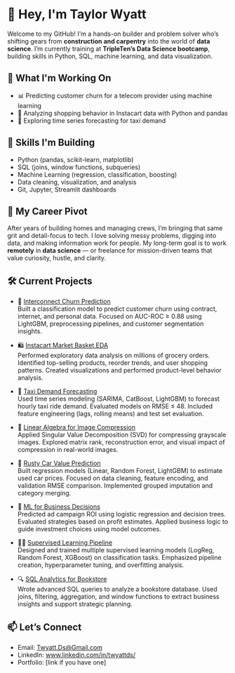 # 👋 Hey, I'm Taylor Wyatt

Welcome to my GitHub! I'm a hands-on builder and problem solver who’s shifting gears from **construction and carpentry** into the world of **data science**. I’m currently training at **TripleTen’s Data Science bootcamp**, building skills in Python, SQL, machine learning, and data visualization.

## 🚀 What I'm Working On
- 📊 Predicting customer churn for a telecom provider using machine learning
- 🛒 Analyzing shopping behavior in Instacart data with Python and pandas
- 🧠 Exploring time series forecasting for taxi demand

## 🔧 Skills I'm Building
- Python (pandas, scikit-learn, matplotlib)
- SQL (joins, window functions, subqueries)
- Machine Learning (regression, classification, boosting)
- Data cleaning, visualization, and analysis
- Git, Jupyter, Streamlit dashboards

## 🧭 My Career Pivot
After years of building homes and managing crews, I’m bringing that same grit and detail-focus to tech. I love solving messy problems, digging into data, and making information work for people. My long-term goal is to work **remotely** in **data science** — or freelance for mission-driven teams that value curiosity, hustle, and clarity.

## 🛠️ Current Projects

- 🧠 [Interconnect Churn Prediction](./Churn%20Prediction%20Project/Churn_Prediction_Project.ipynb)  
  Built a classification model to predict customer churn using contract, internet, and personal data. Focused on AUC-ROC ≥ 0.88 using LightGBM, preprocessing pipelines, and customer segmentation insights.

- 🛍️ [Instacart Market Basket EDA](./Instacart%20EDA%20Project/Instacart_EDA_Project.ipynb)  
  Performed exploratory data analysis on millions of grocery orders. Identified top-selling products, reorder trends, and user shopping patterns. Created visualizations and performed product-level behavior analysis.

- 🚕 [Taxi Demand Forecasting](./Time%20Series%20Taxi%20Project/Time_Series_Taxi_Project.ipynb)  
  Used time series modeling (SARIMA, CatBoost, LightGBM) to forecast hourly taxi ride demand. Evaluated models on RMSE ≤ 48. Included feature engineering (lags, rolling means) and test set evaluation.

- 🧮 [Linear Algebra for Image Compression](./Linear%20Alg%20Project/Linear_Alg_Project.ipynb)  
  Applied Singular Value Decomposition (SVD) for compressing grayscale images. Explored matrix rank, reconstruction error, and visual impact of compression in real-world images.

- 🚗 [Rusty Car Value Prediction](./Rusty%20Car%20sales%20Project/Rusty_Car_sales_Project.ipynb)  
  Built regression models (Linear, Random Forest, LightGBM) to estimate used car prices. Focused on data cleaning, feature encoding, and validation RMSE comparison. Implemented grouped imputation and category merging.

- 💼 [ML for Business Decisions](./ML%20in%20Business%20Project/ML_in_Business_Project.ipynb)  
  Predicted ad campaign ROI using logistic regression and decision trees. Evaluated strategies based on profit estimates. Applied business logic to guide investment choices using model outcomes.

- 🧑‍💻 [Supervised Learning Pipeline](./Supervised%20Learning%20Project/Supervised_Learning_Project.ipynb)  
  Designed and trained multiple supervised learning models (LogReg, Random Forest, XGBoost) on classification tasks. Emphasized pipeline creation, hyperparameter tuning, and overfitting analysis.

- 🔍 [SQL Analytics for Bookstore](./SQL%20Project/SQL_Project.ipynb)  
  Wrote advanced SQL queries to analyze a bookstore database. Used joins, filtering, aggregation, and window functions to extract business insights and support strategic planning.




## 📫 Let’s Connect
- Email: Twyatt.Ds@Gmail.com
- LinkedIn: www.linkedin.com/in/twyattds/
- Portfolio: [link if you have one]






















